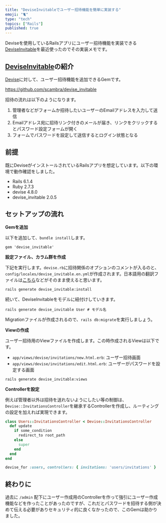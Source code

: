 ```yaml
---
title: "DeviseInvitableでユーザー招待機能を簡単に実装する"
emoji: "🐈"
type: "tech" 
topics: ["Rails"]
published: true
---
```


Deviseを使用しているRailsアプリにユーザー招待機能を実装できる[DeviseInvitable](https://github.com/scambra/devise_invitable)を最近使ったのでその実装メモです。

## [DeviseInvitable](https://github.com/scambra/devise_invitable)の紹介

[Devise](https://github.com/heartcombo/devise)に対して、ユーザー招待機能を追加できるGemです。

https://github.com/scambra/devise_invitable

招待の流れは以下のようになります。

1. 管理者などがフォームか招待したいユーザーのEmailアドレスを入力して送信
1. Emailアドレス宛に招待リンク付きのメールが届き、リンクをクリックするとパスワード設定フォームが開く
1. フォームでパスワードを設定して送信するとログイン状態となる

## 前提

既にDeviseがインストールされているRailsアプリを想定しています。以下の環境で動作確認をしました。

- Rails 6.1.4
- Ruby 2.7.3
- devise 4.8.0
- devise_invitable 2.0.5


## セットアップの流れ

**Gemを追加**

以下を追加して、`bundle install`します。

```rb:Gemfile
gem 'devise_invitable'
```

**設定ファイル、カラム群を作成**

下記を実行します。`devise.rb`に招待関係のオプションのコメントが入るのと、`config/locales/devise_invitable.en.yml`が作成されます。日本語用の翻訳ファイルは[こちら](https://github.com/helpyio/helpy/blob/master/config/locales/devise_invitable/devise_invitable.ja.yml)などがそのまま使えると思います。

```shell
rails generate devise_invitable:install
```

続いて、DeviseInvitableをモデルに紐付けしていきます。

```shell
rails generate devise_invitable User # モデル名
```

Migrationファイルが作成されるので、`rails db:migrate`を実行しましょう。

**Viewの作成**

ユーザー招待用のViewファイルを作成します。この時作成されるViewは以下です。

- `app/views/devise/invitations/new.html.erb`: ユーザー招待画面
- `app/views/devise/invitations/edit.html.erb`: ユーザーがパスワードを設定する画面

```shell
rails generate devise_invitable:views
```

**Controllerを設定**

例えば管理者以外は招待を送れないようにしたい等の制御は、`Devise::InvitationsController`を継承するControllerを作成し、ルーティングの設定を加えれば実現できます。

```rb:app/controllers/users/invitations_controller.rb
class Users::InvitationsController < Devise::InvitationsController
  def update
    if some_condition
      redirect_to root_path
    else
      super
    end
  end
end
```


```rb:routes.rb
devise_for :users, controllers: { invitations: 'users/invitations' }
```

## 終わりに

過去に `/admin` 配下にユーザー作成用のControllerを作って強引にユーザー作成機能などを作ったことがあったのですが、これだとパスワードを招待する側が決めて伝える必要がありセキュリティ的に良くなかったので、このGemは助かりました。
